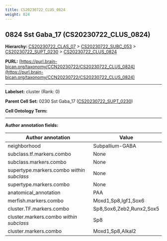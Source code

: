 ```yaml
---
title: CS20230722_CLUS_0824
weight: 824
---
```

## 0824 Sst Gaba_17 (CS20230722_CLUS_0824)
<b>Hierarchy: </b>
[CS20230722_CLAS_07](../CS20230722_CLAS_07) >
[CS20230722_SUBC_053](../CS20230722_SUBC_053) >
[CS20230722_SUPT_0230](../CS20230722_SUPT_0230) >
[CS20230722_CLUS_0824](../CS20230722_CLUS_0824)

**PURL:** [https://purl.brain-bican.org/taxonomy/CCN20230722/CS20230722_CLUS_0824](https://purl.brain-bican.org/taxonomy/CCN20230722/CS20230722_CLUS_0824)

---


**Labelset:** cluster (Rank: 0)

**Parent Cell Set:** 0230 Sst Gaba_17 ([CS20230722_SUPT_0230](../CS20230722_SUPT_0230))



**Cell Ontology Term:** 

[MARKER GENES.]: #


---

[TRANSFERRED ANNOTATIONS.]: #


[AUTHOR ANNOTATION FIELDS.]: #


**Author annotation fields:**

| Author annotation | Value |
|-------------------|-------|
|neighborhood|Subpallium-GABA|
|subclass.tf.markers.combo|None|
|subclass.markers.combo|None|
|supertype.markers.combo _within subclass_|None|
|supertype.markers.combo|None|
|anatomical_annotation|PAA|
|merfish.markers.combo|Moxd1,Sp8,Igf1,Sox6|
|cluster.TF.markers.combo|Sp8,Sox6,Zeb2,Runx2,Sox5|
|cluster.markers.combo _within subclass_|Sp8|
|cluster.markers.combo|Moxd1,Sp8,Alkal2|
